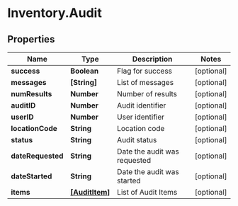 # Inventory.Audit

## Properties

Name | Type | Description | Notes
------------ | ------------- | ------------- | -------------
**success** | **Boolean** | Flag for success | [optional] 
**messages** | **[String]** | List of messages | [optional] 
**numResults** | **Number** | Number of results | [optional] 
**auditID** | **Number** | Audit identifier | [optional] 
**userID** | **Number** | User identifier | [optional] 
**locationCode** | **String** | Location code | [optional] 
**status** | **String** | Audit status | [optional] 
**dateRequested** | **String** | Date the audit was requested | [optional] 
**dateStarted** | **String** | Date the audit was started | [optional] 
**items** | [**[AuditItem]**](AuditItem.md) | List of Audit Items | [optional] 


